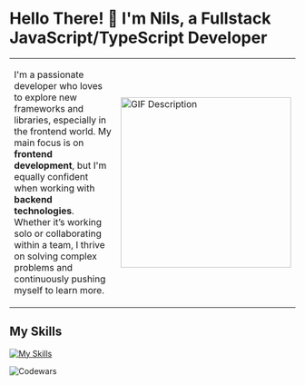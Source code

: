 # Hello There! 👋 I'm Nils, a Fullstack JavaScript/TypeScript Developer

<table>
<tr>
<td>

I'm a passionate developer who loves to explore new frameworks and libraries, especially in the frontend world. My main focus is on **frontend development**, but I'm equally confident when working with **backend technologies**. Whether it’s working solo or collaborating within a team, I thrive on solving complex problems and continuously pushing myself to learn more.

</td>
<td>

<img src="https://media.giphy.com/media/1u01IRKm3cKUH4GU1U/giphy.gif" alt="GIF Description" width="300"/>

</td>
</tr>
</table>

## My Skills
[![My Skills](https://skillicons.dev/icons?i=js,ts,html,react,nextjs,css,tailwind,figma,docker,githubactions,jest,npm,postgres,postman,vercel)](https://skillicons.dev)

![Codewars](https://www.codewars.com/users/Nilshanssonmeng/badges/large)
